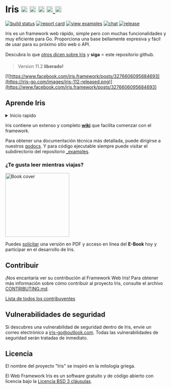 <!-- # Iris Web Framework <a href="README_ZH.md"> <img width="20px" src="https://iris-go.com/images/flag-china.svg?v=10" /></a> <a href="README_RU.md"><img width="20px" src="https://iris-go.com/images/flag-russia.svg?v=10" /></a> <a href="README_ID.md"> <img width="20px" src="https://iris-go.com/images/flag-indonesia.svg?v=10" /></a> <a href="README_GR.md"><img width="20px" src="https://iris-go.com/images/flag-greece.svg?v=10" /></a> <a href="README_PT_BR.md"><img width="20px" src="https://iris-go.com/images/flag-pt-br.svg?v=10" /></a> <a href="README_JPN.md"><img width="20px" src="https://iris-go.com/images/flag-japan.svg?v=10" /></a> -->

# Iris <a href="README.md"> <img width="20px" src="https://iris-go.com/images/flag-unitedkingdom.svg?v=10" /></a> <a href="README_ZH.md"><img width="20px" src="https://iris-go.com/images/flag-china.svg?v=10" /></a> <a href="README_GR.md"><img width="20px" src="https://iris-go.com/images/flag-greece.svg?v=10" /></a> <a href="README_KO.md"><img width="20px" src="https://iris-go.com/images/flag-south-korea.svg" /> <a href="README_KO.md"><img width="20px" src="https://iris-go.com/images/flag-iran.svg" />

[![build status](https://img.shields.io/travis/kataras/iris/master.svg?style=for-the-badge)](https://travis-ci.org/kataras/iris) [![report card](https://img.shields.io/badge/report%20card-a%2B-ff3333.svg?style=for-the-badge)](https://goreportcard.com/report/github.com/kataras/iris)<!--[![godocs](https://img.shields.io/badge/go-%20docs-488AC7.svg?style=for-the-badge)](https://godoc.org/github.com/kataras/iris)--> [![view examples](https://img.shields.io/badge/learn%20by-examples-0077b3.svg?style=for-the-badge)](https://github.com/kataras/iris/tree/master/_examples) [![chat](https://img.shields.io/gitter/room/iris_go/community.svg?color=blue&logo=gitter&style=for-the-badge)](https://gitter.im/iris_go/community) [![release](https://img.shields.io/badge/release%20-v11.2-0077b3.svg?style=for-the-badge)](https://github.com/kataras/iris/releases)

Iris es un framework web rápido, simple pero con muchas funcionalidades y muy eficiente para Go. Proporciona una base bellamente expresiva y fácil de usar para su próximo sitio web o API.

Descubra lo que [otros dicen sobre Iris](https://iris-go.com/testimonials/) y **siga** :star: este repositorio github.

> Version 11.2 **liberado!**

[![https://www.facebook.com/iris.framework/posts/3276606095684693](https://iris-go.com/images/iris-112-released.png)](https://www.facebook.com/iris.framework/posts/3276606095684693)

## Aprende Iris

<details>
<summary>Inicio rapido</summary>

```sh
# agrega el siguiente código en el archivo ejemplo.go
$ cat ejemplo.go
```

```go
package main

import "github.com/kataras/iris"

func main() {
    app := iris.Default()
    app.Get("/ping", func(ctx iris.Context) {
        ctx.JSON(iris.Map{
            "message": "pong",
        })
    })

    app.Run(iris.Addr(":8080"))
}
```

```sh
# ejecuta ejemplo.go y
# visita http://localhost:8080/ping en el navegador
$ go run ejemplo.go
```

> El enrutamiento es impulsado por [muxie](https://github.com/kataras/muxie), el software basado en trie más potente y rápido escrito en Go.

</details>


Iris contiene un extenso y completo **[wiki](https://github.com/kataras/iris/wiki)** que facilita comenzar con el framework.

Para obtener una documentación técnica más detallada, puede dirigirse a nuestros [godocs](https://godoc.org/github.com/kataras/iris). Y para código ejecutable siempre puede visitar el subdirectorio del repositorio [_examples](_examples/).

### ¿Te gusta leer mientras viajas?

<a href="https://bit.ly/iris-req-book"> <img alt="Book cover" src="https://iris-go.com/images/iris-book-cover-sm.jpg" width="200" /> </a>

Puedes [solicitar](https://bit.ly/iris-req-book) una versión en PDF y acceso en línea del **E-Book** hoy y participar en el desarrollo de Iris.

## Contribuir

¡Nos encantaría ver su contribución al Framework Web Iris! Para obtener más información sobre cómo contribuir al proyecto Iris, consulte el archivo [CONTRIBUTING.md](CONTRIBUTING).

[Lista de todos los contribuyentes](https://github.com/kataras/iris/graphs/contributors)

## Vulnerabilidades de seguridad

Si descubres una vulnerabilidad de seguridad dentro de Iris, envíe un correo electrónico a [iris-go@outlook.com](mailto:iris-go@outlook.com). Todas las vulnerabilidades de seguridad serán tratadas de inmediato.

## Licencia

El nombre del proyecto "Iris" se inspiró en la mitología griega.

El Web Framework Iris es un software gratuito y de código abierto con licencia bajo la [Licencia BSD 3 cláusulas](LICENSE).
